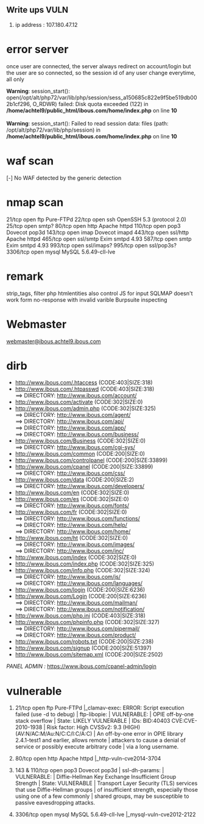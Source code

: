 ## Write ups VULN
1. ip address : 107.180.47.12

# error server 
once user are connected, the server always redirect on account/login but the user are so connected, so the session id of any user change
everytime, all only

<b>Warning</b>:  session_start(): open(/opt/alt/php72/var/lib/php/session/sess_a150685c822e9f5be519db002b1cf296, O_RDWR) failed: Disk quota exceeded (122) in <b>/home/achtel9/public_html/ibous.com/home/index.php</b> on line <b>10</b><br />
<br />
<b>Warning</b>:  session_start(): Failed to read session data: files (path: /opt/alt/php72/var/lib/php/session) in <b>/home/achtel9/public_html/ibous.com/home/index.php</b> on line <b>10</b><br />

# waf scan
[-] No WAF detected by the generic detection

# nmap scan 
21/tcp   open  ftp        Pure-FTPd
22/tcp   open  ssh        OpenSSH 5.3 (protocol 2.0)
25/tcp   open  smtp?
80/tcp   open  http       Apache httpd
110/tcp  open  pop3       Dovecot pop3d
143/tcp  open  imap       Dovecot imapd
443/tcp  open  ssl/http   Apache httpd
465/tcp  open  ssl/smtp   Exim smtpd 4.93
587/tcp  open  smtp       Exim smtpd 4.93
993/tcp  open  ssl/imaps?
995/tcp  open  ssl/pop3s?
3306/tcp open  mysql      MySQL 5.6.49-cll-lve

# remark

strip_tags, filter php
htmlentities also
control JS for input
SQLMAP doesn't work
form no-response with invalid varible 
Burpsuite inspecting 
# Webmaster
webmaster@ibous.achtel9.ibous.com

# dirb
+ http://www.ibous.com/.htaccess (CODE:403|SIZE:318)                                                                                                                 
+ http://www.ibous.com/.htpasswd (CODE:403|SIZE:318)                                                                                                                 
==> DIRECTORY: http://www.ibous.com/account/                                                                                                                         
+ http://www.ibous.com/activate (CODE:302|SIZE:0)                                                                                                                    
+ http://www.ibous.com/admin.php (CODE:302|SIZE:325)                                                                                                                 
==> DIRECTORY: http://www.ibous.com/agent/                                                                                                                           
==> DIRECTORY: http://www.ibous.com/api/                                                                                                                             
==> DIRECTORY: http://www.ibous.com/app/                                                                                                                             
==> DIRECTORY: http://www.ibous.com/business/                                                                                                                        
+ http://www.ibous.com/Business (CODE:302|SIZE:0)                                                                                                                    
==> DIRECTORY: http://www.ibous.com/cgi-sys/                                                                                                                         
+ http://www.ibous.com/common (CODE:200|SIZE:0)                                                                                                                      
+ http://www.ibous.com/controlpanel (CODE:200|SIZE:33899)                                                                                                            
+ http://www.ibous.com/cpanel (CODE:200|SIZE:33899)                                                                                                                  
==> DIRECTORY: http://www.ibous.com/css/                                                                                                                             
+ http://www.ibous.com/data (CODE:200|SIZE:2)                                                                                                                        
==> DIRECTORY: http://www.ibous.com/developers/                                                                                                                      
+ http://www.ibous.com/en (CODE:302|SIZE:0)                                                                                                                          
+ http://www.ibous.com/es (CODE:302|SIZE:0)                                                                                                                          
==> DIRECTORY: http://www.ibous.com/fonts/                                                                                                                           
+ http://www.ibous.com/fr (CODE:302|SIZE:0)                                                                                                                          
==> DIRECTORY: http://www.ibous.com/functions/                                                                                                                       
==> DIRECTORY: http://www.ibous.com/help/                                                                                                                            
==> DIRECTORY: http://www.ibous.com/home/                                                                                                                            
+ http://www.ibous.com/ht (CODE:302|SIZE:0)                                                                                                                          
==> DIRECTORY: http://www.ibous.com/images/                                                                                                                          
==> DIRECTORY: http://www.ibous.com/inc/                                                                                                                             
+ http://www.ibous.com/index (CODE:302|SIZE:0)                                                                                                                       
+ http://www.ibous.com/index.php (CODE:302|SIZE:325)                                                                                                                 
+ http://www.ibous.com/info.php (CODE:302|SIZE:324)                                                                                                                  
==> DIRECTORY: http://www.ibous.com/js/                                                                                                                              
==> DIRECTORY: http://www.ibous.com/languages/                                                                                                                       
+ http://www.ibous.com/login (CODE:200|SIZE:6236)                                                                                                                    
+ http://www.ibous.com/Login (CODE:200|SIZE:6236)                                                                                                                    
==> DIRECTORY: http://www.ibous.com/mailman/                                                                                                                         
==> DIRECTORY: http://www.ibous.com/notification/                                                                                                                    
+ http://www.ibous.com/php.ini (CODE:403|SIZE:318)                                                                                                                   
+ http://www.ibous.com/phpinfo.php (CODE:302|SIZE:327)                                                                                                               
==> DIRECTORY: http://www.ibous.com/pipermail/                                                                                                                       
==> DIRECTORY: http://www.ibous.com/product/                                                                                                                         
+ http://www.ibous.com/robots.txt (CODE:200|SIZE:238)                                                                                                                
+ http://www.ibous.com/signup (CODE:200|SIZE:51397)                                                                                                                  
+ http://www.ibous.com/sitemap.xml (CODE:200|SIZE:2502) 
 
*PANEL ADMIN :* https://www.ibous.com/cpanel-admin/login
# vulnerable
1. 21/tcp   open  ftp        Pure-FTPd
|_clamav-exec: ERROR: Script execution failed (use -d to debug)
| ftp-libopie: 
|   VULNERABLE:
|   OPIE off-by-one stack overflow
|     State: LIKELY VULNERABLE
|     IDs:  BID:40403  CVE:CVE-2010-1938
|     Risk factor: High  CVSSv2: 9.3 (HIGH) (AV:N/AC:M/Au:N/C:C/I:C/A:C)
|       An off-by-one error in OPIE library 2.4.1-test1 and earlier, allows remote
|       attackers to cause a denial of service or possibly execute arbitrary code
|       via a long username.

2. 80/tcp   open  http       Apache httpd
|_http-vuln-cve2014-3704

3. 143 & 110/tcp  open  pop3       Dovecot pop3d
| ssl-dh-params: 
|   VULNERABLE:
|   Diffie-Hellman Key Exchange Insufficient Group Strength
|     State: VULNERABLE
|       Transport Layer Security (TLS) services that use Diffie-Hellman groups
|       of insufficient strength, especially those using one of a few commonly
|       shared groups, may be susceptible to passive eavesdropping attacks.

4. 3306/tcp open  mysql      MySQL 5.6.49-cll-lve
|_mysql-vuln-cve2012-2122
